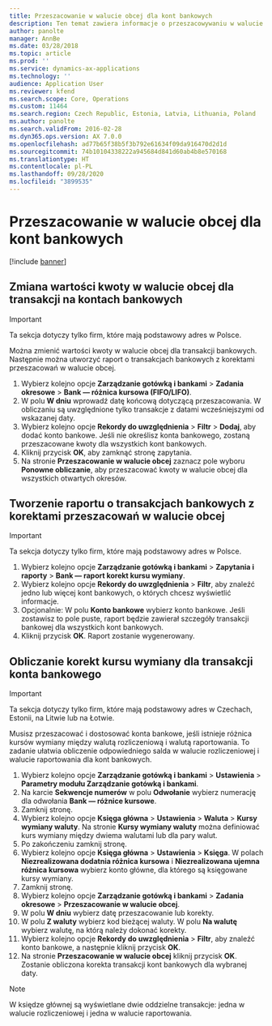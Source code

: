 ```yaml
---
title: Przeszacowanie w walucie obcej dla kont bankowych
description: Ten temat zawiera informacje o przeszacowywaniu w walucie obcej dla kont bankowych.
author: panolte
manager: AnnBe
ms.date: 03/28/2018
ms.topic: article
ms.prod: ''
ms.service: dynamics-ax-applications
ms.technology: ''
audience: Application User
ms.reviewer: kfend
ms.search.scope: Core, Operations
ms.custom: 11464
ms.search.region: Czech Republic, Estonia, Latvia, Lithuania, Poland
ms.author: panolte
ms.search.validFrom: 2016-02-28
ms.dyn365.ops.version: AX 7.0.0
ms.openlocfilehash: ad77b65f38b5f3b792e61634f09da916470d2d1d
ms.sourcegitcommit: 74b10104338222a945684d841d60ab4b8e570168
ms.translationtype: HT
ms.contentlocale: pl-PL
ms.lasthandoff: 09/28/2020
ms.locfileid: "3899535"
---
```

# <a name="foreign-currency-revaluation-for-bank-accounts"></a>Przeszacowanie w walucie obcej dla kont bankowych

[!include [banner](../includes/banner.md)]

## <a name="revalue-foreign-currency-amounts-for-bank-account-transactions"></a>Zmiana wartości kwoty w walucie obcej dla transakcji na kontach bankowych

> [!IMPORTANT]
> Ta sekcja dotyczy tylko firm, które mają podstawowy adres w Polsce.

Można zmienić wartości kwoty w walucie obcej dla transakcji bankowych. Następnie można utworzyć raport o transakcjach bankowych z korektami przeszacowań w walucie obcej.

1. Wybierz kolejno opcje **Zarządzanie gotówką i bankami** &gt; **Zadania okresowe** &gt; **Bank — różnica kursowa (FIFO/LIFO)**.
2. W polu **W dniu** wprowadź datę końcową dotyczącą przeszacowania. W obliczaniu są uwzględnione tylko transakcje z datami wcześniejszymi od wskazanej daty.
3. Wybierz kolejno opcje **Rekordy do uwzględnienia** &gt; **Filtr** &gt; **Dodaj**, aby dodać konto bankowe. Jeśli nie określisz konta bankowego, zostaną przeszacowane kwoty dla wszystkich kont bankowych.
4. Kliknij przycisk **OK**, aby zamknąć stronę zapytania.
5. Na stronie **Przeszacowanie w walucie obcej** zaznacz pole wyboru **Ponowne obliczanie**, aby przeszacować kwoty w walucie obcej dla wszystkich otwartych okresów.

## <a name="create-a-report-to-view-bank-transactions-that-have-adjustments-for-foreign-currency-revaluations"></a>Tworzenie raportu o transakcjach bankowych z korektami przeszacowań w walucie obcej

> [!IMPORTANT]
> Ta sekcja dotyczy tylko firm, które mają podstawowy adres w Polsce.

1. Wybierz kolejno opcje **Zarządzanie gotówką i bankami** &gt; **Zapytania i raporty** &gt; **Bank — raport korekt kursu wymiany**.
2. Wybierz kolejno opcje **Rekordy do uwzględnienia** &gt; **Filtr**, aby znaleźć jedno lub więcej kont bankowych, o których chcesz wyświetlić informacje.
3. Opcjonalnie: W polu **Konto bankowe** wybierz konto bankowe. Jeśli zostawisz to pole puste, raport będzie zawierał szczegóły transakcji bankowej dla wszystkich kont bankowych.
4. Kliknij przycisk **OK**. Raport zostanie wygenerowany. 

## <a name="calculate-exchange-rate-adjustments-for-bank-account-transactions"></a>Obliczanie korekt kursu wymiany dla transakcji konta bankowego

> [!IMPORTANT]
> Ta sekcja dotyczy tylko firm, które mają podstawowy adres w Czechach, Estonii, na Litwie lub na Łotwie.

Musisz przeszacować i dostosować konta bankowe, jeśli istnieje różnica kursów wymiany między walutą rozliczeniową i walutą raportowania. To zadanie ułatwia obliczenie odpowiedniego salda w walucie rozliczeniowej i walucie raportowania dla kont bankowych.

1. Wybierz kolejno opcje **Zarządzanie gotówką i bankami** &gt; **Ustawienia** &gt; **Parametry modułu Zarządzanie gotówką i bankami**.
2. Na karcie **Sekwencje numerów** w polu **Odwołanie** wybierz numerację dla odwołania **Bank — różnice kursowe**.
3. Zamknij stronę.
4. Wybierz kolejno opcje **Księga główna** &gt; **Ustawienia** &gt; **Waluta** &gt; **Kursy wymiany waluty**. Na stronie **Kursy wymiany waluty** można definiować kurs wymiany między dwiema walutami lub dla pary walut.
5. Po zakończeniu zamknij stronę.
6. Wybierz kolejno opcje **Księga główna** &gt; **Ustawienia** &gt; **Księga**. W polach **Niezrealizowana dodatnia różnica kursowa** i **Niezrealizowana ujemna różnica kursowa** wybierz konto główne, dla którego są księgowane kursy wymiany.
7. Zamknij stronę.
8. Wybierz kolejno opcje **Zarządzanie gotówką i bankami** &gt; **Zadania okresowe** &gt; **Przeszacowanie w walucie obcej**.
9. W polu **W dniu** wybierz datę przeszacowanie lub korekty.
10. W polu **Z waluty** wybierz kod bieżącej waluty. W polu **Na walutę** wybierz walutę, na którą należy dokonać korekty.
11. Wybierz kolejno opcje **Rekordy do uwzględnienia** &gt; **Filtr**, aby znaleźć konto bankowe, a następnie kliknij przycisk **OK**.
12. Na stronie **Przeszacowanie w walucie obcej** kliknij przycisk **OK**. Zostanie obliczona korekta transakcji kont bankowych dla wybranej daty.

> [!NOTE]
> W księdze głównej są wyświetlane dwie oddzielne transakcje: jedna w walucie rozliczeniowej i jedna w walucie raportowania.
